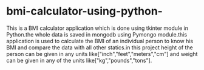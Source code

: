 # bmi-calculator-using-python-
This is a BMI calculator application which is done using tkinter module in Python.the whole data is saved in mongodb using Pymongo module.this application is used to calculate the BMI of an individual person to know his BMI and compare the data with all other statics.in this project height of the person can be given in any units like["inch","feet","meters","cm"] and weight can be given in any of the units like["kg","pounds","tons"].
